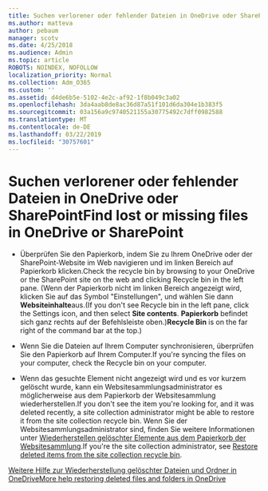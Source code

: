 ```yaml
---
title: Suchen verlorener oder fehlender Dateien in OneDrive oder SharePoint
ms.author: matteva
author: pebaum
manager: scotv
ms.date: 4/25/2018
ms.audience: Admin
ms.topic: article
ROBOTS: NOINDEX, NOFOLLOW
localization_priority: Normal
ms.collection: Adm_O365
ms.custom: ''
ms.assetid: d4de6b5e-5102-4e2c-af92-1f8b049c3a02
ms.openlocfilehash: 3da4aab8de8ac36d87a51f101d6da304e1b383f5
ms.sourcegitcommit: 03a156a9c9740521155a30775492c7dff0982588
ms.translationtype: MT
ms.contentlocale: de-DE
ms.lasthandoff: 03/22/2019
ms.locfileid: "30757601"
---
```

# <a name="find-lost-or-missing-files-in-onedrive-or-sharepoint"></a><span data-ttu-id="24cee-102">Suchen verlorener oder fehlender Dateien in OneDrive oder SharePoint</span><span class="sxs-lookup"><span data-stu-id="24cee-102">Find lost or missing files in OneDrive or SharePoint</span></span>

- <span data-ttu-id="24cee-103">Überprüfen Sie den Papierkorb, indem Sie zu Ihrem OneDrive oder der SharePoint-Website im Web navigieren und im linken Bereich auf Papierkorb klicken.</span><span class="sxs-lookup"><span data-stu-id="24cee-103">Check the recycle bin by browsing to your OneDrive or the SharePoint site on the web and clicking Recycle bin in the left pane.</span></span> <span data-ttu-id="24cee-104">(Wenn der Papierkorb nicht im linken Bereich angezeigt wird, klicken Sie auf das Symbol "Einstellungen", und wählen Sie dann **Websiteinhalte**aus.</span><span class="sxs-lookup"><span data-stu-id="24cee-104">(If you don't see Recycle bin in the left pane, click the Settings icon, and then select **Site contents**.</span></span> <span data-ttu-id="24cee-105">**Papierkorb** befindet sich ganz rechts auf der Befehlsleiste oben.)</span><span class="sxs-lookup"><span data-stu-id="24cee-105">**Recycle Bin** is on the far right of the command bar at the top.)</span></span> 
    
- <span data-ttu-id="24cee-106">Wenn Sie die Dateien auf Ihrem Computer synchronisieren, überprüfen Sie den Papierkorb auf Ihrem Computer.</span><span class="sxs-lookup"><span data-stu-id="24cee-106">If you're syncing the files on your computer, check the Recycle bin on your computer.</span></span> 
    
- <span data-ttu-id="24cee-107">Wenn das gesuchte Element nicht angezeigt wird und es vor kurzem gelöscht wurde, kann ein Websitesammlungsadministrator es möglicherweise aus dem Papierkorb der Websitesammlung wiederherstellen.</span><span class="sxs-lookup"><span data-stu-id="24cee-107">If you don't see the item you're looking for, and it was deleted recently, a site collection administrator might be able to restore it from the site collection recycle bin.</span></span> <span data-ttu-id="24cee-108">Wenn Sie der Websitesammlungsadministrator sind, finden Sie weitere Informationen unter [Wiederherstellen gelöschter Elemente aus dem Papierkorb der Websitesammlung](https://go.microsoft.com/fwlink/?linkid=866439).</span><span class="sxs-lookup"><span data-stu-id="24cee-108">If you're the site collection administrator, see [Restore deleted items from the site collection recycle bin](https://go.microsoft.com/fwlink/?linkid=866439).</span></span>
    
[<span data-ttu-id="24cee-109">Weitere Hilfe zur Wiederherstellung gelöschter Dateien und Ordner in OneDrive</span><span class="sxs-lookup"><span data-stu-id="24cee-109">More help restoring deleted files and folders in OneDrive</span></span>](https://go.microsoft.com/fwlink/?linkid=872872)
  

